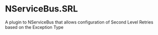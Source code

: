 NServiceBus.SRL
===============

A plugin to NServiceBus that allows configuration of Second Level Retries based on the Exception Type
